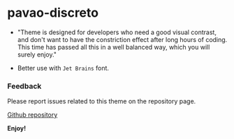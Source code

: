 # pavao-discreto

* "Theme is designed for developers who need a good visual contrast, and don't want to have the constriction effect after long hours of coding. This time has passed all this in a well balanced way, which you will surely enjoy."

* Better use with `Jet Brains` font.



### Feedback
Please report issues related to this theme on the repository page.


[Github repository](git@github.com:vieiraes/pavao-discreto-theme.git)

**Enjoy!**
